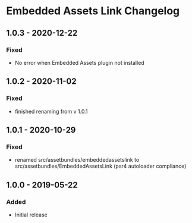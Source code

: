 # Embedded Assets Link Changelog

## 1.0.3 - 2020-12-22
### Fixed
- No error when Embedded Assets plugin not installed

## 1.0.2 - 2020-11-02
### Fixed
- finished renaming from v 1.0.1

## 1.0.1 - 2020-10-29
### Fixed
- renamed src/assetbundles/embeddedassetslink to src/assetbundles/EmbeddedAssetsLink (psr4 autoloader compliance)

## 1.0.0 - 2019-05-22
### Added
- Initial release
